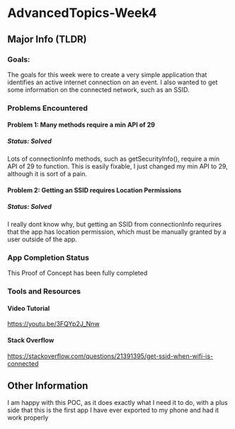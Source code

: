 # AdvancedTopics-Week4
## Major Info (TLDR)

### Goals:
The goals for this week were to create a very simple application that identifies an active internet connection on an event. I also wanted to get some information on the connected network, such as an SSID.

### Problems Encountered

#### Problem 1: Many methods require a min API of 29
##### Status: Solved
Lots of connectionInfo methods, such as getSecurityInfo(), require a min API of 29 to function. This is easily fixable, I just changed my min API to 29, although it is sort of a pain. 

#### Problem 2: Getting an SSID requires Location Permissions
##### Status: Solved
I really dont know why, but getting an SSID from connectionInfo requrires that the app has location permission, which must be manually granted by a user outside of the app.


### App Completion Status
This Proof of Concept has been fully completed  

### Tools and Resources
#### Video Tutorial
https://youtu.be/3FQYp2J_Nnw
#### Stack Overflow
https://stackoverflow.com/questions/21391395/get-ssid-when-wifi-is-connected

## Other Information
I am happy with this POC, as it does exactly what I need it to do, with a plus side that this is the first app I have ever exported to my phone and had it work properly

